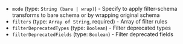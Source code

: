
* `mode` (type: `String (bare | wrap)`) - Specify to apply filter-schema transforms to bare schema or by wrapping original schema
* `filters` (type: `Array of String`, required) - Array of filter rules
* `filterDeprecatedTypes` (type: `Boolean`) - Filter deprecated types
* `filterDeprecatedFields` (type: `Boolean`) - Filter deprecated fields